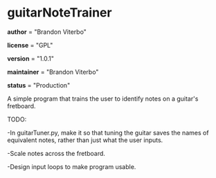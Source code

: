 # guitarNoteTrainer

__author__ = "Brandon Viterbo"

__license__ = "GPL"

__version__ = "1.0.1"

__maintainer__ = "Brandon Viterbo"

__status__ = "Production"

A simple program that trains the user to identify notes on a guitar's fretboard.

TODO:

-In guitarTuner.py, make it so that tuning the guitar saves the names of equivalent notes, rather than just what the user inputs.

-Scale notes across the fretboard.

-Design input loops to make program usable.
